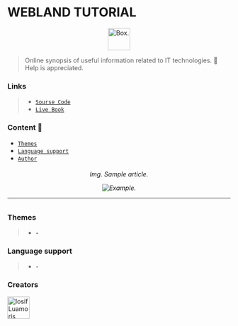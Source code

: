 # WEBLAND TUTORIAL

<p align="center">
	<img width="50" src="https://cutt.ly/Jc9BZ0O" alt="Box.">
</p>

> Online synopsis of useful information related to IT technologies.
>  &#128215; Help is appreciated.

### Links

> * [`Sourse Code`][sourse-code]
> * [`Live Book`][live-book]


### Content &#128640;

* [`Themes`](#Themes)
* [`Language support`](#language-support)
* [`Author`](#author)


<p align="center">
	<h6 align="center">Img. Sample article.</з>
	<p></p>
	<img src="https://cutt.ly/nc98OwB" alt="Example.">
</p>


[sourse-code]: https://github.com/luamoris/tutorial
[live-book]: https://luamoris.github.io/tutorial/


---


### Themes

> * __`-`__


### Language support
> * __`-`__


### Creators

<p align="left">
	<a href="https://github.com/luamoris">
		<img width="50" src="https://cutt.ly/mc9ZDPN" alt="Iosif Luamoris"/>
	</a>
</p>


[box.svg]: https://cutt.ly/Jc9BZ0O
[icon.ico]: https://cutt.ly/ec9B6Xt
[example.png]: https://cutt.ly/nc98OwB
[iosif]: https://cutt.ly/mc9ZDPN
